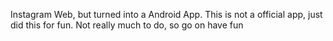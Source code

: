 Instagram Web, but turned into a Android App.
This is not a official app, just did this for fun.
Not really much to do, so go on have fun
